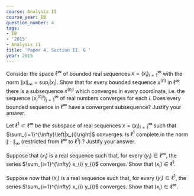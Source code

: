 ```yaml
---
course: Analysis II
course_year: IB
question_number: 4
tags:
- IB
- '2015'
- Analysis II
title: 'Paper 4, Section II, G '
year: 2015
---
```




Consider the space $\ell^{\infty}$ of bounded real sequences $x=\left(x_{i}\right)_{i=1}^{\infty}$ with the norm $\|x\|_{\infty}=\sup _{i}\left|x_{i}\right|$. Show that for every bounded sequence $x^{(n)}$ in $\ell^{\infty}$ there is a subsequence $x^{\left(n_{j}\right)}$ which converges in every coordinate, i.e. the sequence $\left(x_{i}^{\left(n_{j}\right)}\right)_{j=1}^{\infty}$ of real numbers converges for each $i$. Does every bounded sequence in $\ell^{\infty}$ have a convergent subsequence? Justify your answer.

Let $\ell^{1} \subset \ell^{\infty}$ be the subspace of real sequences $x=\left(x_{i}\right)_{i=1}^{\infty}$ such that $\sum_{i=1}^{\infty}\left|x_{i}\right|$ converges. Is $\ell^{1}$ complete in the norm $\|\cdot\|_{\infty}$ (restricted from $\ell^{\infty}$ to $\left.\ell^{1}\right)$ ? Justify your answer.

Suppose that $\left(x_{i}\right)$ is a real sequence such that, for every $\left(y_{i}\right) \in \ell^{\infty}$, the series $\sum_{i=1}^{\infty} x_{i} y_{i}$ converges. Show that $\left(x_{i}\right) \in \ell^{1} .$

Suppose now that $\left(x_{i}\right)$ is a real sequence such that, for every $\left(y_{i}\right) \in \ell^{1}$, the series $\sum_{i=1}^{\infty} x_{i} y_{i}$ converges. Show that $\left(x_{i}\right) \in \ell^{\infty} .$